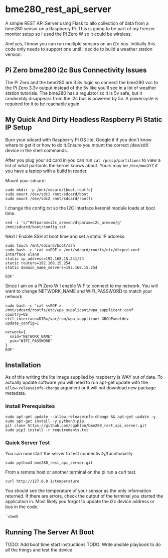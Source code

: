 # bme280_rest_api_server

A simple REST API Server using Flask to allo collection of data from a
bme280 sensor on a Raspberry Pi. This is going to be part of my freezer
monitor setup so I used the Pi Zero W so it could be wireless.

And yes, I know you can run multiple sensors on an i2c bus. Intitially
this code only needs to support one until I decide to build a weather
station version.

## Pi Zero bme280 i2c Bus Connectivity Issues
The Pi Zero and the bme280 are 3.3v logic so connect the bme280 vcc
to the Pi Zero 3.3v output instead of the 5v like you'll see in a lot
of weather station tutorials.  The bme280 has a regulator so it is 5v
safe, but it randombly disappears from the i2c bus is powered by 5v.
A powercycle is required for it to be reachable again.

## My Quick And Dirty Headless Raspberry Pi Static IP Setup

Burn your sdcard with Raspberry Pi OS lite.  Google it if you don't
know where to get it or how to do it.Ensure you mount the correct 
/dev/sdX device in the shell commands.

After you plug your sd card in you can run `cat /procp/partitions`
to view a list of what partionts the kernel knows about. Yours may
be `/dev/mmcXYZ` if you have a laptop with a build in reader.

Mount your sdcard:

```shell
sudo mkdir -p /mnt/sdcard/{boot,rootfs}
sudo mount /dev/sdc1 /mnt/sdcard/boot
sudo mount /dev/sdc2 /mnt/sdcard/rootfs
```

I change the config.txt so the I2C interface kerenel module loads
at boot time.

```shell
sed -i 's/^#dtparam=i2c_arm=on/dtparam=i2c_arm=on/g' /mnt/sdcard/boot/config.txt
```

Next I Enable SSH at boot time and set a static IP address:
```shell
sudo touch /mnt/sdcard/boot/ssh
sudo bash -c 'cat <<EOF > /mnt/sdcard/rootfs/etc/dhcpcd.conf
interface wlan0
static ip_address=192.168.15.241/24
static routers=192.168.15.254
static domain_name_servers=192.168.15.254

EOF'
```

Since I am on a Pi Zero W I enable WIF to connect to my network.
You will want to change NETWORK_NAME and WIFI_PASSWORD to match
your network

```shell
sudo bash -c 'cat <<EOF > /mnt/sdcard/rootfs/etc/wpa_supplicant/wpa_supplicant.conf
country=US
ctrl_interface=DIR=/var/run/wpa_supplicant GROUP=netdev
update_config=1

network={
  ssid="NETWORK_NAME"
  psk="WIFI_PASSWORD"
}
EOF'
```
## Installation

As of this writing the lite image supplied by raspberry is WAY out of
date. To actually update software you will need to run apt-get update
with the `--allow-releaseinfo-change` argument or it will not download
new package metadata.

### Install Prerequisites

```shell
sudo apt-get update --allow-releaseinfo-change && apt-get update -y
sudo apt-get install -y python3-pip
git clone https://github.com/cgahlon/bme280_rest_api_server.git
sudo pip3 install -r requirements.txt
```

### Quick Server Test
You can now start the server to test connectivity/fucntionality
```shell
sudo python3 bme280_rest_api_server.git
```

From a remote host or another terminal on the pi run a curl test.
```shell
curl http://127.0.0.1/temperature
```
You should see the temperature of your sensor as the only information
returned.  If there are errors, check the output of the terminal you
started the application in.  Most likely you forgot to update the i2c
device address or bus in the code.

``shell
## Running The Server At Boot
TODO: Add boot time start instructions
TODO: Write ansible playbook to do all the things and test the device
